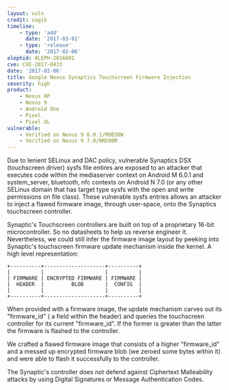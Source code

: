 ```yaml
---
layout: vuln
credit: sagik
timeline:
    - type: 'add'
      date: '2017-03-01'
    - type: 'release'
      date: '2017-02-06' 
alephid: ALEPH-2016001
cve: CVE-2017-0433
date: '2017-02-06'
title: Google Nexus Synaptics Touchscreen Firmware Injection
severity: high
product:
    - Nexus 6P
    - Nexus 9
    - Android One
    - Pixel
    - Pixel XL    
vulnerable:
    - Verified on Nexus 9 6.0.1/MOB30W
    - Verified on Nexus 9 7.0/NRD90M
---
```

Due to lenient SELinux and DAC policy, vulnerable Synaptics DSX (touchscreen driver) sysfs file entires are exposed to an attacker that executes code within the mediaserver context on Android M 6.0.1 and system_server, bluetooth, nfc contexts on Android N 7.0 (or any other SELinux domain that has target type sysfs with the open and write permissions on file class).  These vulnerable sysfs entries allows an attacker to inject a flawed firmware image, through user-space, onto the Synaptics touchscreen controller.

Synaptic's Touchscreen controllers are built on top of a proprietary 16-bit microcontroller. So no datasheets to help us reverse engineer it. Nevertheless, we could still infer the firmware image layout by peeking into Synaptic's touchscreen firmware update mechanism inside the kernel. A high level representation:
```
+----------+--------------------+----------+
|          |                    |          |
| FIRMWARE | ENCRYPTED FIRMWARE | FIRMWARE |
|  HEADER  |         BLOB       |  CONFIG  |
|          |                    |          |
+----------+--------------------+----------+
```

When provided with a firmware image, the update mechanism carves out its "firmware_id" ( a field within the header) and queries the touchscreen controller for its current "firmware_id". If the former is greater than the latter the firmware is flashed to the controller.

We crafted a flawed firmware image that consists of a higher "firmware_id" and a messed up encrypted firmware blob (we zeroed some bytes within it) and were able to flash it successfully to the controller.

The Synaptic's controller does not defend against Ciphertext Malleability attacks by using Digital Signatures or Message Authentication Codes.
